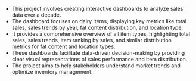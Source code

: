 - This project involves creating interactive dashboards to analyze sales data over a decade. 
- The dashboard focuses on dairy items, displaying key metrics like total sales, sales trends by year, fat content distribution, and location type. 
- It provides a comprehensive overview of all item types, highlighting total sales, sales trends, item ranking by sales, and similar distribution metrics for fat content and location types. 
- These dashboards facilitate data-driven decision-making by providing clear visual representations of sales performance and item distribution. 
- The project aims to help stakeholders understand market trends and optimize inventory management.
